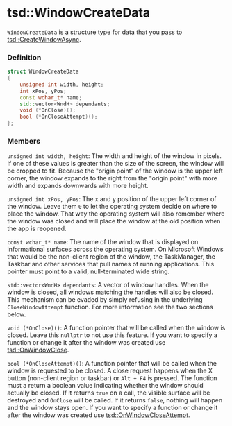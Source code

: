# tsd::WindowCreateData
`WindowCreateData` is a structure type for data that you pass to [tsd::CreateWindowAsync](tsd_CreateWindow_function.md).

### Definition
```C++
struct WindowCreateData
{
    unsigned int width, height;
    int xPos, yPos;
    const wchar_t* name;
    std::vector<WndH> dependants;
    void (*OnClose)();
    bool (*OnCloseAttempt)();
};
```

### Members
`unsigned int width, height`:
The width and height of the window in pixels. If one of these values is greater than the size of the screen, the window will be cropped to fit. Because the "origin point" of the window is the upper left corner, the window expands to the right from the "origin point" with more width and expands downwards with more height.

`unsigned int xPos, yPos`:
The x and y position of the upper left corner of the window. Leave them `0` to let the operating system decide on where to place the window. That way the operating system will also remember where the window was closed and will place the window at the old position when the app is reopened.

`const wchar_t* name`:
The name of the window that is displayed on informational surfaces across the operating system. On Microsoft Windows that would be the non-client region of the window, the TaskManager, the Taskbar and other services that pull names of running applications. This pointer must point to a valid, null-terminated wide string.

`std::vector<WndH> dependants`:
A vector of window handles. When the window is closed, all windows matching the handles will also be closed. This mechanism can be evaded by simply refusing in the underlying `CloseWindowAttempt` function. For more information see the two sections below.

`void (*OnClose)()`:
A function pointer that will be called when the window is closed. Leave this `nullptr` to not use this feature. If you want to specify a function or change it after the window was created use [tsd::OnWindowClose](tsd_OnWindowClose_function.md).

`bool (*OnCloseAttempt)()`:
A function pointer that will be called when the window is requested to be closed. A close request happens when the X button (non-client region or taskbar) or `Alt + F4` is pressed. The function must a return a boolean value indicating whether the window should actually be closed. If it returns `true` on a call, the visible surface will be destroyed and `OnClose` will be called. If it returns `false`, nothing will happen and the window stays open. If you want to specify a function or change it after the window was created use [tsd::OnWindowCloseAttempt](tsd_OnWindowCloseAttempt_function.md).
